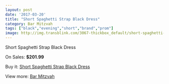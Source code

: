 ```yaml
---
layout: post
date: '2017-03-20'
title: "Short Spaghetti Strap Black Dress"
category: Bar Mitzvah
tags: ["black","evening","short","brand","prom"]
image: http://img.transblink.com/3067-thickbox_default/short-spaghetti-strap-black-dress.jpg
---
```

Short Spaghetti Strap Black Dress

On Sales: **$201.99**
<a href="https://www.transblink.com/en/bar-mitzvah/971-short-spaghetti-strap-black-dress.html"><amp-img layout="responsive" width="600" height="600" src="//img.transblink.com/3067-thickbox_default/short-spaghetti-strap-black-dress.jpg" alt="Short Spaghetti Strap Black Dress 0" /></a>
<a href="https://www.transblink.com/en/bar-mitzvah/971-short-spaghetti-strap-black-dress.html"><amp-img layout="responsive" width="600" height="600" src="//img.transblink.com/3069-thickbox_default/short-spaghetti-strap-black-dress.jpg" alt="Short Spaghetti Strap Black Dress 1" /></a>
<a href="https://www.transblink.com/en/bar-mitzvah/971-short-spaghetti-strap-black-dress.html"><amp-img layout="responsive" width="600" height="600" src="//img.transblink.com/3068-thickbox_default/short-spaghetti-strap-black-dress.jpg" alt="Short Spaghetti Strap Black Dress 2" /></a>

Buy it: [Short Spaghetti Strap Black Dress](https://www.transblink.com/en/bar-mitzvah/971-short-spaghetti-strap-black-dress.html "Short Spaghetti Strap Black Dress")

View more: [Bar Mitzvah](https://www.transblink.com/en/2-bar-mitzvah "Bar Mitzvah")